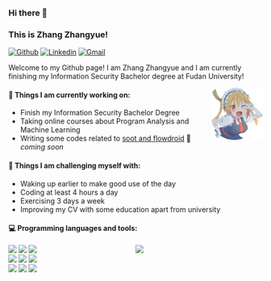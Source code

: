 ### Hi there 👋 
### This is Zhang Zhangyue!

[![Github](https://img.shields.io/badge/-Github-000?style=flat&logo=Github&logoColor=white)](https://github.com/yatooimh)
[![Linkedin](https://img.shields.io/badge/-LinkedIn-blue?style=flat&logo=Linkedin&logoColor=white)](https://www.linkedin.com/in/yatooimh/)
[![Gmail](https://img.shields.io/badge/-Gmail-c14438?style=flat&logo=Gmail&logoColor=white)](mailto:zhangyue.zhang.fdu@gmail.com)

Welcome to my Github page! I am Zhang Zhangyue and I am currently finishing my Information Security Bachelor degree at Fudan University!  

<img align="right" alt="img" src="https://github.com/yatooimh/yatooimh/blob/main/cover_image.jpg" width="20%" height="auto" />


#### 🌱 Things I am currently working on: 
- Finish my Information Security Bachelor Degree  
- Taking online courses about Program Analysis and Machine Learning 
- Writing some codes related to [soot and flowdroid](https://github.com/yatooimh/soot-flowdroid-demo) 🚀 *coming soon*

#### :muscle: Things I am challenging myself with:
- Waking up earlier to make good use of the day
- Coding at least 4 hours a day
- Exercising 3 days a week
- Improving my CV with some education apart from university

#### :computer: Programming languages and tools: 
<p>
	<img width="50%" align="right" src="https://github-readme-stats.vercel.app/api?username=yatooimh&theme=tokyonight&show_icons=true&hide_border=true" />

<code><img width="10%" src="https://www.vectorlogo.zone/logos/java/java-ar21.svg"></code>
<code><img width="10%" src="https://www.vectorlogo.zone/logos/python/python-ar21.svg"></code>
<code><img width="10%" src="https://www.vectorlogo.zone/logos/linux/linux-ar21.svg"></code>
<br />
<code><img width="10%" src="https://www.vectorlogo.zone/logos/android/android-ar21.svg"></code>
<code><img width="10%" src="https://www.amrutsoftware.com/wp-content/uploads/2021/07/logo_JetBrains_v3.svg"></code>
<code><img width="10%" src="https://www.vectorlogo.zone/logos/markdown-here/markdown-here-ar21.svg"></code>
<br />
<code><img width="10%" src="https://upload.wikimedia.org/wikipedia/commons/9/92/LaTeX_logo.svg"></code>
<code><img width="10%" src="https://www.vectorlogo.zone/logos/visualstudio_code/visualstudio_code-ar21.svg"></code>
<code><img width="10%" src="https://www.vectorlogo.zone/logos/git-scm/git-scm-ar21.svg"></code>
</p>

